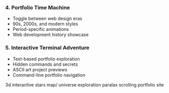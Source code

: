 
### 4. Portfolio Time Machine
- Toggle between web design eras
- 90s, 2000s, and modern styles
- Period-specific animations
- Web development history showcase

### 5. Interactive Terminal Adventure
- Text-based portfolio exploration
- Hidden commands and secrets
- ASCII art project previews
- Command-line portfolio navigation

3d interactive stars map/ universe exploration
paralax scrolling portfolio site
